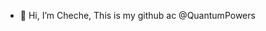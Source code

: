 - 👋 Hi, I’m Cheche, This is my github ac @QuantumPowers

<!---
QuantumPowers/QuantumPowers is a ✨ special ✨ repository because its `README.md` (this file) appears on your GitHub profile.
You can click the Preview link to take a look at your changes.
--->
